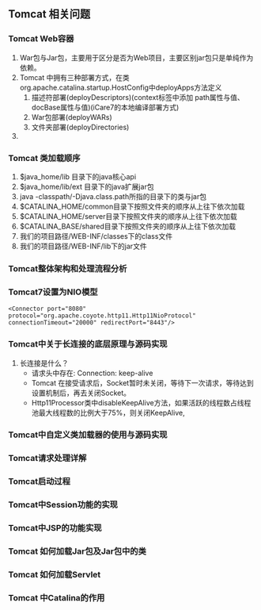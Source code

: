 ## Tomcat 相关问题
### Tomcat Web容器
1. War包与Jar包，主要用于区分是否为Web项目，主要区别jar包只是单纯作为依赖。
2. Tomcat 中拥有三种部署方式，在类org.apache.catalina.startup.HostConfig中deployApps方法定义
    1. 描述符部署(deployDescriptors)(context标签中添加 path属性与值、docBase属性与值)(iCare7的本地编译部署方式)
    2. War包部署(deployWARs)
    3. 文件夹部署(deployDirectories)
3. 
### Tomcat 类加载顺序
1. $java_home/lib 目录下的java核心api
2. $java_home/lib/ext 目录下的java扩展jar包
3. java -classpath/-Djava.class.path所指的目录下的类与jar包
4. $CATALINA_HOME/common目录下按照文件夹的顺序从上往下依次加载
5. $CATALINA_HOME/server目录下按照文件夹的顺序从上往下依次加载
6. $CATALINA_BASE/shared目录下按照文件夹的顺序从上往下依次加载
7. 我们的项目路径/WEB-INF/classes下的class文件
8. 我们的项目路径/WEB-INF/lib下的jar文件

### Tomcat整体架构和处理流程分析

### Tomcat7设置为NIO模型
```
<Connector port="8080" protocol="org.apache.coyote.http11.Http11NioProtocol" connectionTimeout="20000" redirectPort="8443"/>
```

### Tomcat中关于长连接的底层原理与源码实现
1. 长连接是什么？
    - 请求头中存在: Connection: keep-alive
    - Tomcat 在接受请求后，Socket暂时未关闭，等待下一次请求，等待达到设置机制后，再去关闭Socket。
    - Http11Processor类中disableKeepAlive方法，如果活跃的线程数占线程池最大线程数的比例大于75%，则关闭KeepAlive,
    
### Tomcat中自定义类加载器的使用与源码实现

### Tomcat请求处理详解

### Tomcat启动过程

### Tomcat中Session功能的实现

### Tomcat中JSP的功能实现

### Tomcat 如何加载Jar包及Jar包中的类

### Tomcat 如何加载Servlet

### Tomcat 中Catalina的作用
